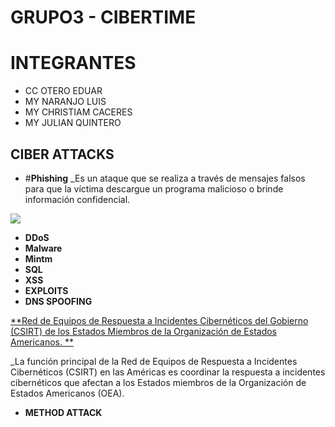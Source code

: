 # GRUPO3 - CIBERTIME
# INTEGRANTES

- CC OTERO EDUAR
- MY NARANJO LUIS
- MY CHRISTIAM CACERES
- MY JULIAN QUINTERO

## CIBER ATTACKS

- #**Phishing**
_Es un ataque que se realiza a través de mensajes falsos para que la víctima descargue un programa malicioso o brinde información confidencial.

![](https://digilopolis.com/blog/wp-content/uploads/2017/09/Phishing-1024x690.jpg)

- **DDoS**
- **Malware**
- **Mintm**
- **SQL**
- **XSS**
- **EXPLOITS**
- **DNS SPOOFING**
  
[**Red de Equipos de Respuesta a Incidentes Cibernéticos del Gobierno (CSIRT) de los Estados Miembros de la Organización de Estados Americanos. **](https://csirtamericas.org/en)

_La función principal de la Red de Equipos de Respuesta a Incidentes Cibernéticos (CSIRT) en las Américas es coordinar la respuesta a incidentes cibernéticos que afectan a los Estados miembros de la Organización de Estados Americanos (OEA).

- **METHOD ATTACK**
